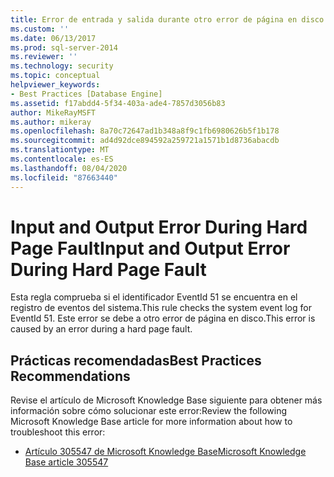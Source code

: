 ```yaml
---
title: Error de entrada y salida durante otro error de página en disco | Microsoft Docs
ms.custom: ''
ms.date: 06/13/2017
ms.prod: sql-server-2014
ms.reviewer: ''
ms.technology: security
ms.topic: conceptual
helpviewer_keywords:
- Best Practices [Database Engine]
ms.assetid: f17abdd4-5f34-403a-ade4-7857d3056b83
author: MikeRayMSFT
ms.author: mikeray
ms.openlocfilehash: 8a70c72647ad1b348a8f9c1fb6980626b5f1b178
ms.sourcegitcommit: ad4d92dce894592a259721a1571b1d8736abacdb
ms.translationtype: MT
ms.contentlocale: es-ES
ms.lasthandoff: 08/04/2020
ms.locfileid: "87663440"
---
```

# <a name="input-and-output-error-during-hard-page-fault"></a><span data-ttu-id="0aa91-102">Input and Output Error During Hard Page Fault</span><span class="sxs-lookup"><span data-stu-id="0aa91-102">Input and Output Error During Hard Page Fault</span></span>
  <span data-ttu-id="0aa91-103">Esta regla comprueba si el identificador EventId 51 se encuentra en el registro de eventos del sistema.</span><span class="sxs-lookup"><span data-stu-id="0aa91-103">This rule checks the system event log for EventId 51.</span></span> <span data-ttu-id="0aa91-104">Este error se debe a otro error de página en disco.</span><span class="sxs-lookup"><span data-stu-id="0aa91-104">This error is caused by an error during a hard page fault.</span></span>  
  
## <a name="best-practices-recommendations"></a><span data-ttu-id="0aa91-105">Prácticas recomendadas</span><span class="sxs-lookup"><span data-stu-id="0aa91-105">Best Practices Recommendations</span></span>  
 <span data-ttu-id="0aa91-106">Revise el artículo de Microsoft Knowledge Base siguiente para obtener más información sobre cómo solucionar este error:</span><span class="sxs-lookup"><span data-stu-id="0aa91-106">Review the following Microsoft Knowledge Base article for more information about how to troubleshoot this error:</span></span>  
  
-   [<span data-ttu-id="0aa91-107">Artículo 305547 de Microsoft Knowledge Base</span><span class="sxs-lookup"><span data-stu-id="0aa91-107">Microsoft Knowledge Base article 305547</span></span>](https://go.microsoft.com/fwlink/?linkid=117748)  
  
  
